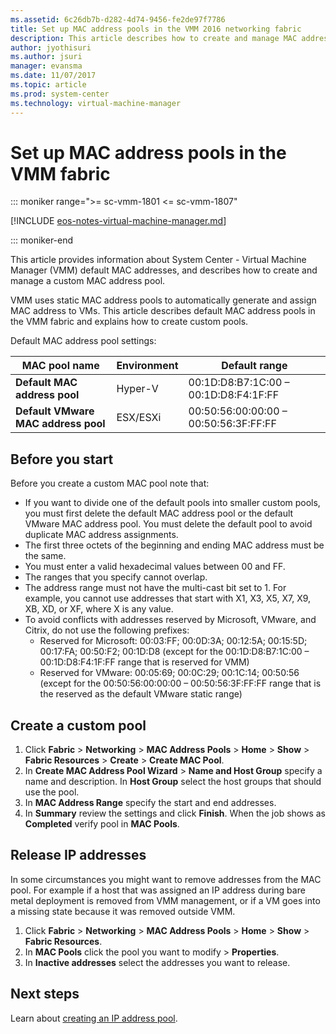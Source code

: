 ```yaml
---
ms.assetid: 6c26db7b-d282-4d74-9456-fe2de97f7786
title: Set up MAC address pools in the VMM 2016 networking fabric
description: This article describes how to create and manage MAC address pools in the VMM fabric.
author: jyothisuri
ms.author: jsuri
manager: evansma
ms.date: 11/07/2017
ms.topic: article
ms.prod: system-center
ms.technology: virtual-machine-manager
---
```


# Set up MAC address pools in the VMM fabric

::: moniker range=">= sc-vmm-1801 <= sc-vmm-1807"

[!INCLUDE [eos-notes-virtual-machine-manager.md](../includes/eos-notes-virtual-machine-manager.md)]

::: moniker-end

This article provides information about System Center - Virtual Machine Manager (VMM) default MAC addresses, and describes how to create and manage a custom MAC address pool.

VMM uses static MAC address pools to automatically generate and assign MAC address to VMs.  This article describes default MAC address pools in the VMM fabric and explains how to create custom pools.

Default MAC address pool settings:

**MAC pool name** | **Environment** | **Default range**
--- | --- | ---
**Default MAC address pool** | Hyper-V | 00:1D:D8:B7:1C:00 – 00:1D:D8:F4:1F:FF
**Default VMware MAC address pool** | ESX/ESXi | 00:50:56:00:00:00 – 00:50:56:3F:FF:FF

## Before you start

Before you create a custom MAC pool note that:

- If you want to divide one of the default pools into smaller custom pools, you must first delete the default MAC address pool or the default VMware MAC address pool. You must delete the default pool to avoid duplicate MAC address assignments.
- The first three octets of the beginning and ending MAC address must be the same.
- You must enter a valid hexadecimal values between 00 and FF.
- The ranges that you specify cannot overlap.
- The address range must not have the multi-cast bit set to 1. For example, you cannot use addresses that start with X1, X3, X5, X7, X9, XB, XD, or XF, where X is any value.
- To avoid conflicts with addresses reserved by Microsoft, VMware, and Citrix, do not use the following prefixes:
	- Reserved for Microsoft: 00:03:FF; 00:0D:3A; 00:12:5A; 00:15:5D; 00:17:FA; 00:50:F2; 00:1D:D8 (except for the 00:1D:D8:B7:1C:00 – 00:1D:D8:F4:1F:FF range that is reserved for VMM)
	- Reserved for VMware: 00:05:69; 00:0C:29; 00:1C:14; 00:50:56 (except for the 00:50:56:00:00:00 – 00:50:56:3F:FF:FF range that is the reserved as the default VMware static range)

## Create a custom pool


1. Click **Fabric** > **Networking** > **MAC Address Pools** > **Home** > **Show** > **Fabric Resources** > **Create** > **Create MAC Pool**.
2. In **Create MAC Address Pool Wizard** > **Name and Host Group** specify a name and description. In **Host Group** select the host groups that should use the pool.
3. In **MAC Address Range** specify the start and end addresses.
4. In **Summary** review the settings and click **Finish**. When the job shows as **Completed** verify pool in **MAC Pools**.

## Release IP addresses

In some circumstances you might want to remove addresses from the MAC pool. For example if a host that was assigned an IP address during bare metal deployment is removed from VMM management, or if a VM goes into a missing state because it was removed outside VMM.

1. Click **Fabric** > **Networking** > **MAC Address Pools** > **Home** > **Show** > **Fabric Resources**.
2. In **MAC Pools** click the pool you want to modify > **Properties**.
3. In **Inactive addresses** select the addresses you want to release.

## Next steps

Learn about [creating an IP address pool](network-pool.md).
